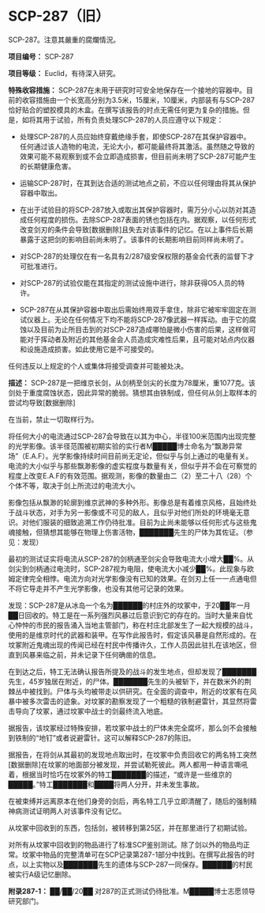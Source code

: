 # SCP-287（旧）
                        



SCP-287。注意其嚴重的腐爛情況。



**项目编号：** SCP-287

**项目等级：** Euclid，有待深入研究。

**特殊收容措施：** SCP-287在未用于研究时可安全地保存在一个接地的容器中。目前的收容措施由一个长宽高分别为3.5米，15厘米，10厘米，内部装有与SCP-287恰好贴合的塑胶模具的木盒。在撰写该报告的时点无需任何更为复杂的措施。但是，如将其用于试验，所有负责处理SCP-287的人员应遵守以下规定：

- 处理SCP-287的人员应始终穿戴绝缘手套，即使SCP-287在其保护容器中。任何通过该人造物的电流，无论大小，都可能最终将其激活。虽然随之导致的效果可能不易观察到或不会立即造成损害，但目前尚未明了SCP-287可能产生的长期健康危害。

- 运输SCP-287时，在其到达合适的测试地点之前，不应以任何理由将其从保护容器中取出。

- 在出于试验目的将SCP-287放入或取出其保护容器时，需万分小心以防对其造成任何程度的损伤。去除SCP-287表面的锈也包括在内。据观察，以任何形式改变剑刃的条件会导致[数据删除]且失去对该事件的记忆。在以上事件后长期暴露于这把剑的影响目前尚未明了。该事件的长期影响目前同样尚未明了。

- 对SCP-287的处理仅在有一名具有2/287级安保权限的基金会代表的监督下才可批准进行。

- 对SCP-287的试验仅能在其指定的测试设施中进行，除非获得O5人员的特许。

- SCP-287在从其保护容器中取出后需始终用双手拿住，除非它被牢牢固定在测试仪器上。无论在任何情况下均不能将SCP-287像武器一样挥动。由于它的腐蚀以及目前为止所目击到的对SCP-287造成哪怕是微小伤害的后果，这样做可能对于挥动者及附近的其他基金会人员造成灾难性后果，且可能对站点内仪器和设施造成损害。如此使用它是不可接受的。

任何违反以上规定的个人或集体将接受调查并可能被处决。

**描述：** SCP-287是一把维京长剑，从剑柄至剑尖的长度为78厘米，重1077克。该剑处于重度腐蚀状态，因此异常的脆弱。猜想其由铁制成，但任何从剑上取样本的尝试均导致[数据删除]

在当前，禁止一切取样行为。

将任何大小的电流通过SCP-287会导致在以其为中心，半径100米范围内出现完整的光学影像。该半径范围被初期实验的实行者M█████博士命名为“飘渺异常场”（E.A.F）。光学影像持续时间目前尚无定论，但似乎与剑上通过的电量有关。电流的大小似乎与那些飘渺影像的虚实程度与数量有关，但似乎并不会在可察觉的程度上改变E.A.F的有效范围。据观测，影像的数量由二（2）至二十八（28）个个体不等，取决于剑上所流过的电流大小。

影像包括从飘渺的轮廓到维京武神的多种外形。影像总是有着维京风格，且始终处于战斗状态，对手为另一影像或不可见的敌人，且似乎对他们所处的环境毫无意识。对他们服装的细致追溯工作仍待批准。目前为止尚未能够以任何形式与这些鬼魂接触，但猜想其能够在物理上伤害活物，███████先生的尸体为其佐证。（参见：发现）

最初的测试证实将电流从SCP-287的剑柄通至剑尖会导致电流大小增大██%。从剑尖到剑柄通过电流时，SCP-287视为电阻，使电流大小减少██%。此现象与欧姆定律完全相悖。电流方向对光学影像没有已知的效果。在剑刃上任一一点通电但不将它导走并不产生光学影像，也没有其他可记录的效果。

发现：SCP-287是从冰岛一个名为██████的村庄外的坟冢中，于20██年一月██日回收的。特工是在一系列强烈风暴过后意识到它的存在的。当时大量来自忧心忡忡的市民的报告涌入当地主管部门，称在村庄北部发生了一起大规模的战斗，使用的是维京时代的武器和装甲。在写作此报告时，假定该风暴是自然形成的。在坟冢附近鬼魂出现的传闻已经在村民中传播许久，工作人员因此驻扎在该地区，但直到风暴来临之前，并未记录下任何确凿的信息。

在到达之后，特工无法确认报告所提及的战斗的发生地点，但却发现了███████先生，45岁独居在附近，的尸体。███████先生的头被斩下，并在数米外的荆棘丛中被找到。尸体与头均被带走以供研究。在全面的调查中，附近的坟冢有在风暴中被多次雷击的迹象。对坟冢的勘察发现了一个粗糙的铁制避雷针，其显然将雷击导向了坟冢，通过坟冢中战士的剑最终流入地底。

据报告，该坟冢经过特殊安排，若坟冢中战士的尸体未完全腐坏，那么剑不会接触到铁制的“地钉”或者说避雷针。这可以解释SCP-287的陈旧。

据报告，在将剑从其最初的发现地点取出时，在坟冢中负责回收它的两名特工突然[数据删除]在坟冢的地面部分被发现，并尝试勒死彼此。两人都用一种语言嘶吼着，根据当时恰巧在坟冢外的特工███████的描述，“或许是一些维京的█████。”特工███████和████将两人分开，并未发生事故。

在被束缚并远离原本在他们身旁的剑后，两名特工几乎立即清醒了，随后的强制精神病测试证明两人对该事件没有记忆。

从坟冢中回收到的东西，包括剑，被转移到第25区，并在那里进行了初期试验。

对所有从坟冢中回收到的物品进行了标准SCP鉴别测试。除了剑以外的物品均正常。坟冢中物品的完整清单可在SCP记录第287-1部分中找到。在撰写此报告的时点，以上实物以及███████先生的遗体与SCP-287一同保存。██████的村民被实行A级记忆删除。

**附录287-1：** ██/██/20██ 对287的正式测试仍待批准。M█████博士志愿领导研究部门。


                    